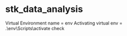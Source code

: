 # stk_data_analysis

Virtual Environment name = env
Activating virtual env = .\env\Scripts\activate
check
